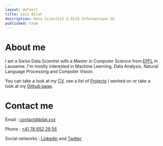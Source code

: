 ```yaml
---
layout: default
title: Loïs Bilat
description: Data Scientist @ ELCA Informatique SA
published: true
---
```


# About me

I am a Swiss Data Scientist with a Master in Computer Science from [EPFL](https://epfl.ch) in Lausanne. 
I'm mostly interested in Machine Learning, Data Analysis, Natural Language Processing and Computer Vision. 

You can take a look at my [CV](http://bilat.xyz/cv), see a list of [Projects](http://bilat.xyz/projects) I worked on or take a look at my [Github page](https://github.com/Billotais).

# Contact me

Email : [contact@bilat.xyz](mailto:contact@bilat.xyz)

Phone : [+41 78 652 29 56](tel:+41786522956)

Social networks : [Linkedin](https://linkedin.com/in/lois-bilat) and [Twitter](https://twitter.com/@Billotais)
